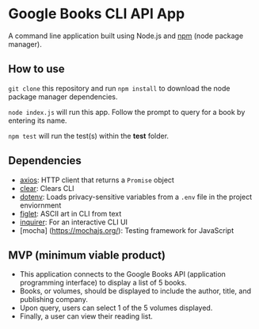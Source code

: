 # Google Books CLI API App

A command line application built using Node.js and [npm](https://www.npmjs.com/) (node package manager).

## How to use

`git clone` this repository and run `npm install` to download the node package manager dependencies.

`node index.js` will run this app. Follow the prompt to query for a book by entering its name.

`npm test` will run the test(s) within the **test** folder.

## Dependencies

- [axios](https://www.npmjs.com/package/axios): HTTP client that returns a `Promise` object
- [clear](https://www.npmjs.com/package/clear): Clears CLI
- [dotenv](https://www.npmjs.com/package/dotenv): Loads privacy-sensitive variables from a `.env` file in the project enviornment
- [figlet](https://www.npmjs.com/package/figlet): ASCII art in CLI from text
- [inquirer](https://www.npmjs.com/package/inquirer): For an interactive CLI UI
- [mocha] (https://mochajs.org/): Testing framework for JavaScript

## MVP (minimum viable product)

- This application connects to the Google Books API (application programming interface) to display a list of 5 books.
- Books, or volumes, should be displayed to include the author, title, and publishing company.
- Upon query, users can select 1 of the 5 volumes displayed.
- Finally, a user can view their reading list.
